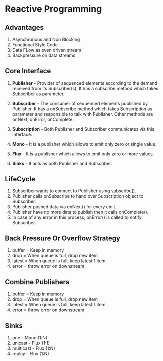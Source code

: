 # Reactive Programming

## Advantages
1. Asynchronous and Non Blocking
2. Functional Style Code
3. Data FLow as even driven stream
4. Backpressure on data streams

## Core Interface
1. **Publisher** - Provider of sequenced elements according to the demand received from its Subscriber(s). 
It has a subscribe method which takes Subscriber as parameter.

2. **Subscriber** - The consumer of sequenced elements published by Publisher. It has a onSubscribe method
which takes Subscription as parameter and responsible to talk with Publisher. Other methods are onNext,
onError, onComplete.

3. **Subscription** - Both Publisher and Subscriber communicates via this interface. 

4. **Mono** - It is a publisher which allows to emit only zero or single value.

5. **Flux** - It is a publisher which allows to emit only zero or more values.

5. **Sinks** - It acts as both Publisher and Subscriber.

## LifeCycle
1. Subscriber wants to connect to Publisher using subscribe().
2. Publisher calls onSubscribe to hand over Subscription object to Subscriber.
3. Publisher pushed data via onNext() for every emit.
4. Publisher have no more data to publish then it calls onComplete().
5. In case of any error in this process, onError() is called to notify Subscriber.

## Back Pressure Or Overflow Strategy 
1. buffer = Keep in memory
2. drop = When queue is full, drop new item
3. latest = When queue is full, keep latest 1 item
4. error = throw error on downstream

## Combine Publishers
1. buffer = Keep in memory
2. drop = When queue is full, drop new item
3. latest = When queue is full, keep latest 1 item
4. error = throw error on downstream

## Sinks
1. one - Mono (1:N)
2. unicast - Flux (1:1)
3. multicast - Flux (1:N)
4. replay - Flux (1:N)


